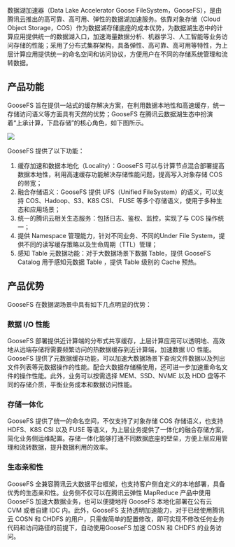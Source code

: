 数据湖加速器（Data Lake Accelerator Goose FileSystem，GooseFS），是由腾讯云推出的高可靠、高可用、弹性的数据湖加速服务。依靠对象存储（Cloud Object Storage，COS）作为数据湖存储底座的成本优势，为数据湖生态中的计算应用提供统一的数据湖入口，加速海量数据分析、机器学习、人工智能等业务访问存储的性能；采用了分布式集群架构，具备弹性、高可靠、高可用等特性，为上层计算应用提供统一的命名空间和访问协议，方便用户在不同的存储系统管理和流转数据。

## 产品功能

GooseFS 旨在提供一站式的缓存解决方案，在利用数据本地性和高速缓存，统一存储访问语义等方面具有天然的优势；GooseFS 在腾讯云数据湖生态中扮演着“上承计算，下启存储”的核心角色，如下图所示。

![](https://main.qcloudimg.com/raw/df495c832c77106c65195fa7887f4ccd.png)

GooseFS 提供了以下功能：

1. 缓存加速和数据本地化（Locality）：GooseFS 可以与计算节点混合部署提高数据本地性，利用高速缓存功能解决存储性能问题，提高写入对象存储 COS 的带宽；
2. 融合存储语义：GooseFS 提供 UFS（Unified FileSystem）的语义，可以支持 COS、Hadoop、S3、K8S CSI、 FUSE 等多个存储语义，使用于多种生态和应用场景；
3. 统一的腾讯云相关生态服务：包括日志、鉴权、监控，实现了与 COS 操作统一；
4. 提供 Namespace 管理能力，针对不同业务、不同的Under File System，提供不同的读写缓存策略以及生命周期（TTL）管理；
6. 感知 Table 元数据功能：对于大数据场景下数据 Table，提供 GooseFS Catalog 用于感知元数据 Table ，提供 Table 级别的 Cache 预热。


## 产品优势

GooseFS 在数据湖场景中具有如下几点明显的优势：

### 数据 I/O 性能

GooseFS 部署提供近计算端的分布式共享缓存，上层计算应用可以透明地、高效地从远端存储将需要频繁访问的热数据缓存到近计算端，加速数据 I/O 性能。GooseFS 提供了元数据缓存功能，可以加速大数据场景下查询文件数据以及列出文件列表等元数据操作的性能。配合大数据存储桶使用，还可进一步加速重命名文件的操作性能。此外，业务可以按需选择 MEM、SSD、NVME 以及 HDD 盘等不同的存储介质，平衡业务成本和数据访问性能。

### 存储一体化

GooseFS 提供了统一的命名空间，不仅支持了对象存储 COS 存储语义，也支持 HDFS、K8S CSI 以及 FUSE 等语义，为上层业务提供了一体化的融合存储方案，简化业务侧运维配置。存储一体化能够打通不同数据底座的壁垒，方便上层应用管理和流转数据，提升数据利用的效率。 

### 生态亲和性

GooseFS 全兼容腾讯云大数据平台框架，也支持客户侧自定义的本地部署，具备优秀的生态亲和性。业务侧不仅可以在腾讯云弹性 MapReduce 产品中使用 GooseFS 加速大数据业务，也可以便捷地将 GooseFS 本地化部署在公有云 CVM 或者自建 IDC 内。此外，GooseFS 支持透明加速能力，对于已经使用腾讯云 COSN 和 CHDFS 的用户，只需做简单的配置修改，即可实现不修改任何业务代码和访问路径的前提下，自动使用GooseFS 加速 COSN 和 CHDFS 的业务访问。
